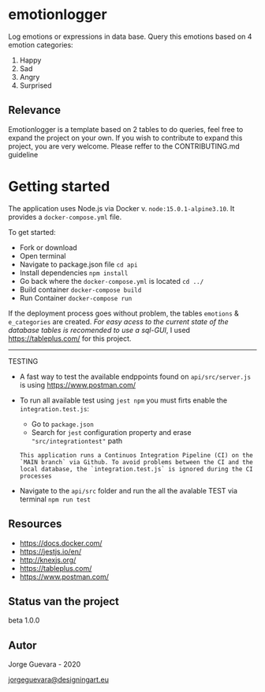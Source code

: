 # emotionlogger

Log emotions or expressions in data base. Query this emotions based on 4 emotion categories:

1. Happy
2. Sad
3. Angry
4. Surprised

## Relevance

Emotionlogger is a template based on 2 tables to do queries, feel free to expand the project on your own. If you wish to contribute to expand this project, you are very welcome. Please reffer to the CONTRIBUTING.md guideline

# Getting started

The application uses Node.js via Docker v. `node:15.0.1-alpine3.10`. It provides a `docker-compose.yml` file.

To get started:

- Fork or download
- Open terminal
- Navigate to package.json file `cd api`
- Install dependencies `npm install `
- Go back where the `docker-compose.yml` is located `cd ../`
- Build container `docker-compose build`
- Run Container `docker-compose run`

If the deployment process goes without problem, the tables `emotions` & `e_categories` are created. _For easy acess to the current state of the database tables is recomended to use a sql-GUI_, I used <https://tableplus.com/> for this project.

---

TESTING

- A fast way to test the available endppoints found on `api/src/server.js` is using <https://www.postman.com/>

- To run all available test using `jest npm` you must firts enable the `integration.test.js`:

  - Go to `package.json`
  - Search for `jest` configuration property and erase `"src/integrationtest"` path

  ```
  This application runs a Continuos Integration Pipeline (CI) on the `MAIN branch` via Github. To avoid problems between the CI and the local database, the `integration.test.js` is ignored during the CI processes
  ```

- Navigate to the `api/src` folder and run the all the avalable TEST via terminal `npm run test `

## Resources

- <https://docs.docker.com/>
- <https://jestjs.io/en/>
- <http://knexjs.org/>
- <https://tableplus.com/>
- <https://www.postman.com/>

## Status van the project

beta 1.0.0

## Autor

Jorge Guevara - 2020

jorgeguevara@designingart.eu

```

```
